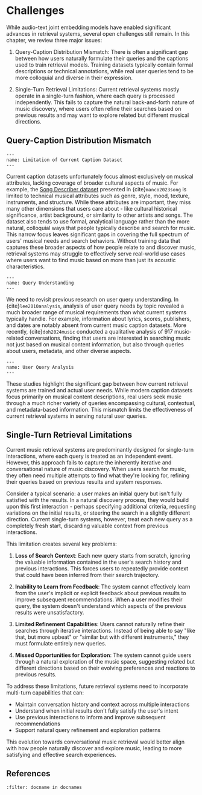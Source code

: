 # Challenges

While audio-text joint embedding models have enabled significant advances in retrieval systems, several open challenges still remain. In this chapter, we review three major issues:

1. Query-Caption Distribution Mismatch: There is often a significant gap between how users naturally formulate their queries and the captions used to train retrieval models. Training datasets typically contain formal descriptions or technical annotations, while real user queries tend to be more colloquial and diverse in their expression. 

2. Single-Turn Retrieval Limitations: Current retrieval systems mostly operate in a single-turn fashion, where each query is processed independently. This fails to capture the natural back-and-forth nature of music discovery, where users often refine their searches based on previous results and may want to explore related but different musical directions.

## Query-Caption Distribution Mismatch

```{figure} ./img/limit_caption.png
---
name: Limitation of Current Caption Dataset
---
```

Current caption datasets unfortunately focus almost exclusively on musical attributes, lacking coverage of broader cultural aspects of music. For example, the [Song Describer dataset](https://github.com/mulab-mir/song-describer-dataset) presented in {cite}`manco2023song` is limited to technical musical attributes such as genre, style, mood, texture, instruments, and structure. While these attributes are important, they miss many other dimensions that users care about - like cultural historical significance, artist background, or similarity to other artists and songs. The dataset also tends to use formal, analytical language rather than the more natural, colloquial ways that people typically describe and search for music. This narrow focus leaves significant gaps in covering the full spectrum of users' musical needs and search behaviors. Without training data that captures these broader aspects of how people relate to and discover music, retrieval systems may struggle to effectively serve real-world use cases where users want to find music based on more than just its acoustic characteristics.


```{figure} ./img/limit_jinha.png
---
name: Query Understanding
---
```

We need to revisit previous research on user query understanding. In {cite}`lee2010analysis`, analysis of user query needs by topic revealed a much broader range of musical requirements than what current systems typically handle. For example, information about lyrics, scores, publishers, and dates are notably absent from current music caption datasets. More recently, {cite}`doh2024music` conducted a qualitative analysis of 917 music-related conversations, finding that users are interested in searching music not just based on musical content information, but also through queries about users, metadata, and other diverse aspects.


```{figure} ./img/limit_doh.png
---
name: User Query Analysis
---
```

These studies highlight the significant gap between how current retrieval systems are trained and actual user needs. While modern caption datasets focus primarily on musical content descriptions, real users seek music through a much richer variety of queries encompassing cultural, contextual, and metadata-based information. This mismatch limits the effectiveness of current retrieval systems in serving natural user queries.


## Single-Turn Retrieval Limitations

Current music retrieval systems are predominantly designed for single-turn interactions, where each query is treated as an independent event. However, this approach fails to capture the inherently iterative and conversational nature of music discovery. When users search for music, they often need multiple attempts to find what they're looking for, refining their queries based on previous results and system responses.

Consider a typical scenario: a user makes an initial query but isn't fully satisfied with the results. In a natural discovery process, they would build upon this first interaction - perhaps specifying additional criteria, requesting variations on the initial results, or steering the search in a slightly different direction. Current single-turn systems, however, treat each new query as a completely fresh start, discarding valuable context from previous interactions.

This limitation creates several key problems:

1. **Loss of Search Context**: Each new query starts from scratch, ignoring the valuable information contained in the user's search history and previous interactions. This forces users to repeatedly provide context that could have been inferred from their search trajectory.

2. **Inability to Learn from Feedback**: The system cannot effectively learn from the user's implicit or explicit feedback about previous results to improve subsequent recommendations. When a user modifies their query, the system doesn't understand which aspects of the previous results were unsatisfactory.

3. **Limited Refinement Capabilities**: Users cannot naturally refine their searches through iterative interactions. Instead of being able to say "like that, but more upbeat" or "similar but with different instruments," they must formulate entirely new queries.

4. **Missed Opportunities for Exploration**: The system cannot guide users through a natural exploration of the music space, suggesting related but different directions based on their evolving preferences and reactions to previous results.

To address these limitations, future retrieval systems need to incorporate multi-turn capabilities that can:
- Maintain conversation history and context across multiple interactions
- Understand when initial results don't fully satisfy the user's intent
- Use previous interactions to inform and improve subsequent recommendations
- Support natural query refinement and exploration patterns

This evolution towards conversational music retrieval would better align with how people naturally discover and explore music, leading to more satisfying and effective search experiences.


## References

```{bibliography}
:filter: docname in docnames
```
